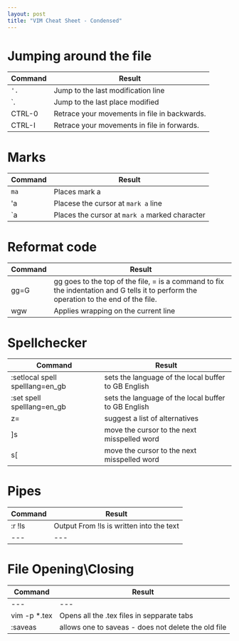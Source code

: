 ```yaml
---
layout: post
title: "VIM Cheat Sheet - Condensed"
---
```



# Jumping around the file

|   Command    |    Result  |
|--------------|------------|
|`'.`          |Jump to the last modification line| 
|`.|Jump to the last place modified| 
|CTRL-0|Retrace your movements in file in backwards.|
|CTRL-I|Retrace your movements in file in forwards.|    

# Marks

|   Command    |    Result  |
|--------------|------------|
|`ma`          |Places mark a| 
|'a|    Placese the cursor at `mark a` line| 
|`a|    Places the cursor at `mark a` marked character| 


# Reformat code

|   Command    |    Result  |
|--------------|------------|
|gg=G| gg goes to the top of the file, = is a command to fix the indentation and G tells it to perform the operation to the end of the file.|
|wgw|   Applies wrapping on the current line|


# Spellchecker

|   Command    |    Result  |
|--------------|------------|
|:setlocal spell spelllang=en_gb|sets the language of the local buffer to GB English|
|:set spell spelllang=en_gb|sets the language of the local buffer to GB English|
|z=|    suggest a list of alternatives|
|]s|move the cursor to the next misspelled word|
|s[|move the cursor to the next misspelled word|


# Pipes

|   Command    |    Result  |
|--------------|------------|
|:r !ls |    Output From !ls is written into the text|
|---|---|

# File Opening\Closing

|   Command    |    Result  |
|--------------|------------|
|---|---|
|vim -p *.tex|  Opens all the .tex files in sepparate tabs|
|:saveas | allows one to saveas - does not delete the old file|
